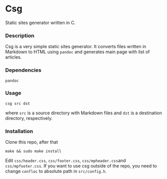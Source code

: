 # Csg
Static sites generator written in C.
### Description
Csg is a very simple static sites generator. It converts files written in Markdown to HTML using `pandoc` and generates main page
with list of articles.
### Dependencies
`pandoc`
### Usage
```
csg src dst
```
where `src` is a source directory with Markdown files and `dst` is a destination directory, respectively.
### Installation
Clone this repo, after that
```
make && sudo make install
```
Edit `css/header.css`, `css/footer.css`, `css/mpheader.css`and `css/mpfooter.css`.
If you want to use csg outside of the repo, you need to change `confloc` to absolute path in `src/config.h`.
